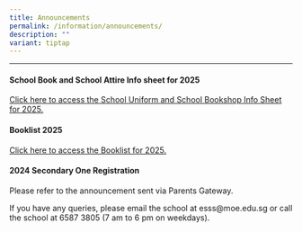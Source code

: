 ```yaml
---
title: Announcements
permalink: /information/announcements/
description: ""
variant: tiptap
---
```

<hr>
<h4><strong>School Book and School Attire Info sheet for 2025</strong></h4>
<p><a href="https://www.eastspringsec.moe.edu.sg/information/students/school-uniforms-pe-attire/" rel="noopener noreferrer nofollow" target="_blank">Click here to access the School Uniform and School Bookshop Info Sheet for 2025.</a>
</p>
<h4><strong>Booklist 2025</strong></h4>
<p><a href="https://www.eastspringsec.moe.edu.sg/information/students/booklist/" rel="noopener noreferrer nofollow" target="_blank">Click here to access the Booklist for 2025.</a>
</p>
<h4><strong>2024 Secondary One Registration</strong></h4>
<p>Please refer to the announcement sent via Parents Gateway.</p>
<p>If you have any queries, please email the school at esss@moe.edu.sg or
call the school at 6587 3805 (7 am to 6 pm on weekdays).</p>